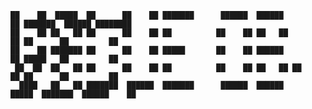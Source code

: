     ██    ██  █████  ██      ██    ██ ███████      ██████  ██████       ██ ███████  ██████ ████████ 
    ██    ██ ██   ██ ██      ██    ██ ██          ██    ██ ██   ██      ██ ██      ██         ██    
    ██    ██ ███████ ██      ██    ██ █████       ██    ██ ██████       ██ █████   ██         ██    
     ██  ██  ██   ██ ██      ██    ██ ██          ██    ██ ██   ██ ██   ██ ██      ██         ██    
      ████   ██   ██ ███████  ██████  ███████      ██████  ██████   █████  ███████  ██████    ██    
                                                                                                    
                                                                                                    
